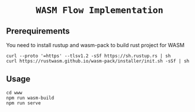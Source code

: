 <div align="center">
  <h1><code>WASM Flow Implementation</code></h1>
</div>

## Prerequirements

You need to install rustup and wasm-pack to build rust project for WASM

```
curl --proto '=https' --tlsv1.2 -sSf https://sh.rustup.rs | sh
curl https://rustwasm.github.io/wasm-pack/installer/init.sh -sSf | sh
```

## Usage

```
cd www
npm run wasm-build
npm run serve
```

